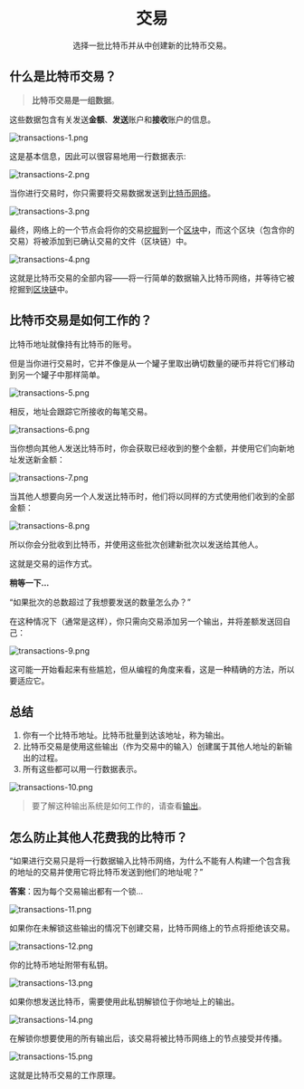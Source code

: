 # <center>交易</center>
<center>选择一批比特币并从中创建新的比特币交易。</center>

## 什么是比特币交易？

>**比特币交易是一组数据**。

这些数据包含有关发送**金额**、**发送**账户和**接收**账户的信息。

![transactions-1.png](img/Transactions-1%20(1).png)

这是基本信息，因此可以很容易地用一行数据表示:

![transactions-2.png](img/Transactions-2%20(1).png)

当你进行交易时，你只需要将交易数据发送到[比特币网络](../1.Network/Network.md)。

![transactions-3.png](img/Transactions-3%20(1).png)

最终，网络上的一个节点会将你的交易[挖掘](../2.Mining/mining.md)到一个[区块](../2.Mining/2.Blocks/Blocks.md)中，而这个区块（包含你的交易）将被添加到已确认交易的文件（区块链）中。

![transactions-4.png](img/Transactions-4%20(1).png)

这就是比特币交易的全部内容——将一行简单的数据输入比特币网络，并等待它被挖掘到[区块链](../2.Mining/1.Blockchain/Blockchain.md)中。

## 比特币交易是如何工作的？
比特币地址就像持有比特币的账号。

但是当你进行交易时，它并不像是从一个罐子里取出确切数量的硬币并将它们移动到另一个罐子中那样简单。

![transactions-5.png](img/Transactions-5%20(1).png)

相反，地址会跟踪它所接收的每笔交易。

![transactions-6.png](img/Transactions-6%20(1).png)

当你想向其他人发送比特币时，你会获取已经收到的整个金额，并使用它们向新地址发送新金额：

![transactions-7.png](img/Transactions-7%20(1).png)

当其他人想要向另一个人发送比特币时，他们将以同样的方式使用他们收到的全部金额：

![transactions-8.png](img/Transactions-8%20(1).png)

所以你会分批收到比特币，并使用这些批次创建新批次以发送给其他人。

这就是交易的运作方式。

**稍等一下...**

“如果批次的总数超过了我想要发送的数量怎么办？”

在这种情况下（通常是这样），你只需向交易添加另一个输出，并将差额发送回自己：

![transactions-9.png](img/Transactions-9%20(1).png)

这可能一开始看起来有些尴尬，但从编程的角度来看，这是一种精确的方法，所以要适应它。

## 总结
1. 你有一个比特币地址。比特币批量到达该地址，称为输出。  
2. 比特币交易是使用这些输出（作为交易中的输入）创建属于其他人地址的新输出的过程。  
3. 所有这些都可以用一行数据表示。

![transactions-10.png](img/Transactions-10%20(1).png)

>要了解这种输出系统是如何工作的，请查看[输出](../3.Transactions/Outputs/Outputs.md)。

## 怎么防止其他人花费我的比特币？

“如果进行交易只是将一行数据输入比特币网络，为什么不能有人构建一个包含我的地址的交易并使用它将比特币发送到他们的地址呢？”

**答案**：因为每个交易输出都有一个锁...

![transactions-11.png](img/Transactions-11%20(1).png)

如果你在未解锁这些输出的情况下创建交易，比特币网络上的节点将拒绝该交易。

![transactions-12.png](img/Transactions-12%20(1).png)

你的比特币地址附带有私钥。

![transactions-13.png](img/Transactions-13%20(1).png)

如果你想发送比特币，需要使用此私钥解锁位于你地址上的输出。

![transactions-14.png](img/Transactions-14%20(1).png)

在解锁你想要使用的所有输出后，该交易将被比特币网络上的节点接受并传播。

![transactions-15.png](img/Transactions-15%20(1).png)

这就是比特币交易的工作原理。